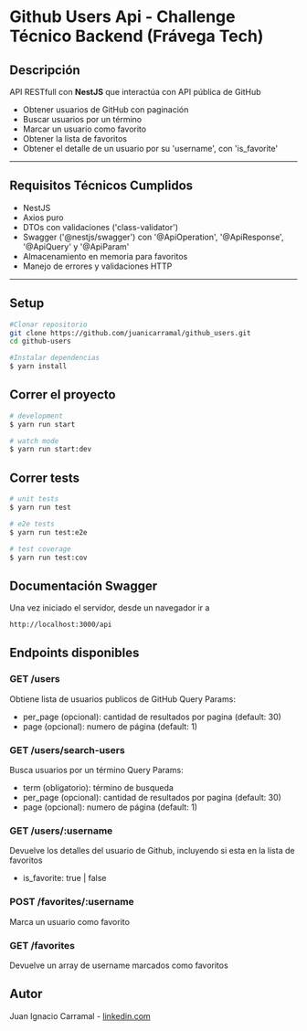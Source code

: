 # Github Users Api - Challenge Técnico Backend (Frávega Tech)

## Descripción

API RESTfull con **NestJS** que interactúa con API pública de GitHub

- Obtener usuarios de GitHub con paginación
- Buscar usuarios por un término
- Marcar un usuario como favorito
- Obtener la lista de favoritos
- Obtener el detalle de un usuario por su 'username', con 'is_favorite'

---

## Requisitos Técnicos Cumplidos

- NestJS
- Axios puro
- DTOs con validaciones ('class-validator')
- Swagger ('@nestjs/swagger') con '@ApiOperation', '@ApiResponse', '@ApiQuery' y '@ApiParam'
- Almacenamiento en memoria para favoritos
- Manejo de errores y validaciones HTTP

---

## Setup

```bash
#Clonar repositorio
git clone https://github.com/juanicarramal/github_users.git
cd github-users

#Instalar dependencias
$ yarn install
```

## Correr el proyecto

```bash
# development
$ yarn run start

# watch mode
$ yarn run start:dev
```

## Correr tests

```bash
# unit tests
$ yarn run test

# e2e tests
$ yarn run test:e2e

# test coverage
$ yarn run test:cov
```

## Documentación Swagger

Una vez iniciado el servidor, desde un navegador ir a 
```bash
http://localhost:3000/api
```

## Endpoints disponibles 

### GET /users
Obtiene lista de usuarios publicos de GitHub
Query Params:
  - per_page (opcional): cantidad de resultados por pagina (default: 30)
  - page (opcional): numero de página (default: 1)

### GET /users/search-users
Busca usuarios por un término
Query Params:
  - term (obligatorio): término de busqueda
  - per_page (opcional): cantidad de resultados por pagina (default: 30)
  - page (opcional): numero de página (default: 1)

### GET /users/:username
Devuelve los detalles del usuario de Github, incluyendo si esta en la lista de favoritos
  - is_favorite: true | false

### POST /favorites/:username
Marca un usuario como favorito

### GET /favorites
Devuelve un array de username marcados como favoritos 


## Autor

Juan Ignacio Carramal - [linkedin.com](https://www.linkedin.com/in/juan-ignacio-carramal-5823b1136/)